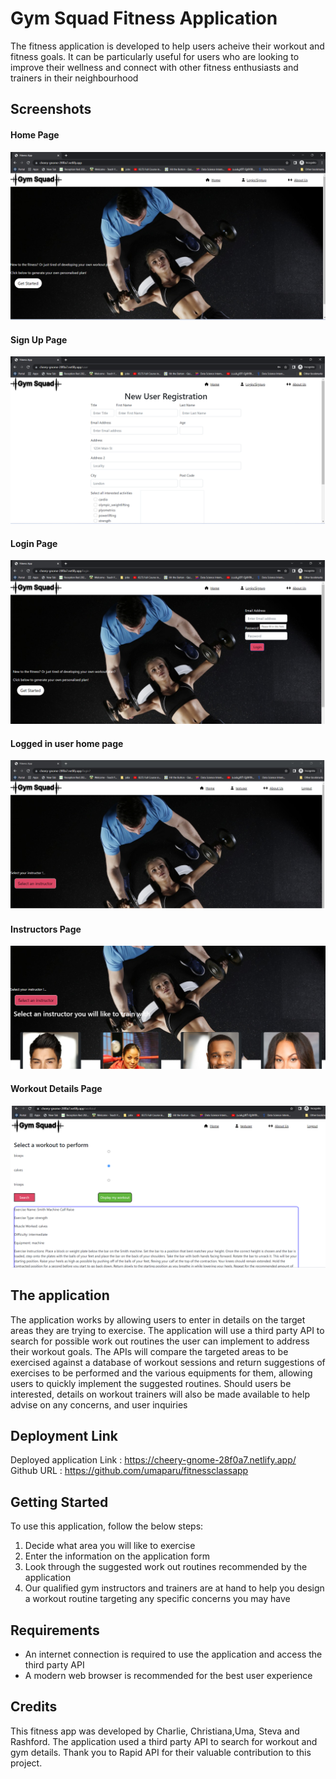 # Gym Squad Fitness Application 
The fitness application is developed to help users acheive their workout and fitness goals. It can be particularly useful for users who are looking to improve their wellness and connect with other fitness enthusiasts and trainers in their neighbourhood

## Screenshots

<h4>Home Page</h4>   

![Home Page ](public/screenshots/home.png)   

<h4>Sign Up Page </h4>  

![Sign Up Page ](public/screenshots/reg.png)   

<h4>Login Page </h4>  

![Login Page ](public/screenshots/login.png)   

<h4>Logged in user home page </h4>  

![Logged in user home page ](public/screenshots/loggedin.png)   

<h4>Instructors Page </h4>  

![Instructors Page ](public/screenshots/instr.png)   

<h4>Workout Details Page </h4>  

![Workout Details Page ](public/screenshots/workout.png)   


## The application
The application works by allowing users to enter in details on the target areas they are trying to exercise. The application will use a third party API to search for possible work out routines the user can implement to address their workout goals. 
The APIs will compare the targeted areas to be exercised against a database of workout sessions and return suggestions of exercises to be performed and the various equipments for them, allowing users to quickly implement the suggested routines.
Should users be interested, details on workout trainers will also be made available to help advise on any concerns, and user inquiries 

## Deployment Link 

Deployed application Link : https://cheery-gnome-28f0a7.netlify.app/
Github URL : https://github.com/umaparu/fitnessclassapp

## Getting Started
To use this application, follow the below steps:
1. Decide what area you will like to exercise 
2. Enter the information on the application form
3. Look through the suggested work out routines recommended by the application
4. Our qualified gym instructors and trainers are at hand to help you design a workout routine targeting any specific concerns you may have 


## Requirements 
- An internet connection is required to use the application and access the third party API 
- A modern web browser is recommended for the best user experience 

## Credits
This fitness app was developed by Charlie, Christiana,Uma, Steva and Rashford. The application used a third party API to search for workout and gym details. Thank you to Rapid API for their valuable contribution to this project. 
